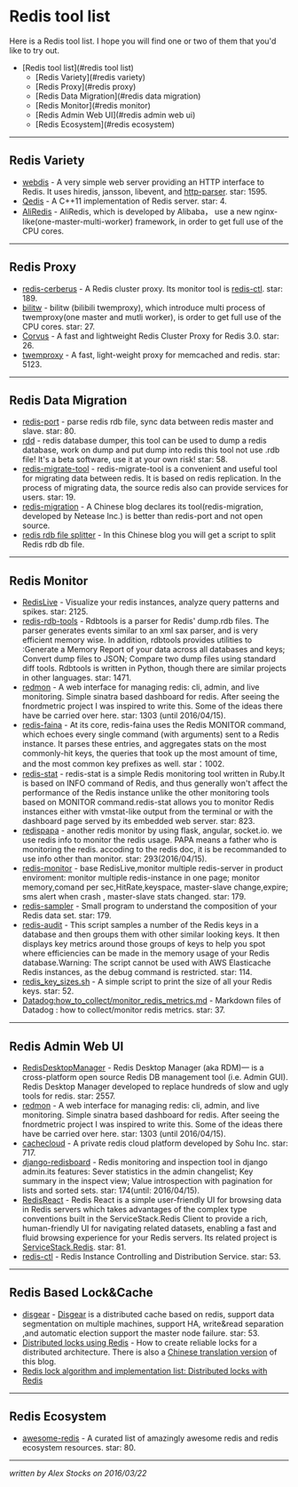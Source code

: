 ﻿# Redis tool list #

Here is a Redis tool list. I hope you will find one or two of them that you'd like to try out.

- [Redis tool list](#redis tool list)
	- [Redis Variety](#redis variety)
	- [Redis Proxy](#redis proxy)
	- [Redis Data Migration](#redis data migration)
	- [Redis Monitor](#redis monitor)
	- [Redis Admin Web UI](#redis admin web ui)
	- [Redis Ecosystem](#redis ecosystem)

---
## Redis Variety
* [webdis](https://github.com/nicolasff/webdis) - A very simple web server providing an HTTP interface to Redis. It uses hiredis, jansson, libevent, and [http-parser](https://github.com/nodejs/http-parser). star: 1595.
* [Qedis](https://github.com/loveyacper/Qedis) - A C++11 implementation of Redis server. star: 4.
* [AliRedis](http://blog.sina.com.cn/s/blog_e59371cc0101br74.html) - AliRedis, which is developed by Alibaba， use a new nginx-like(one-master-multi-worker) framework, in order to get full use of the CPU cores.

---
## Redis Proxy
* [redis-cerberus](https://github.com/HunanTV/redis-cerberus) - A Redis cluster proxy. Its monitor tool is [redis-ctl](http://m.oschina.net/blog/377568). star: 189.
* [bilitw](https://github.com/anewhuahua/bilitw) - bilitw (bilibili twemproxy), which introduce multi process of twemproxy(one master and mutli worker), is order to get full use of the CPU cores. star: 27.
* [Corvus](https://github.com/eleme/corvus) - A fast and lightweight Redis Cluster Proxy for Redis 3.0. star: 26.
* [twemproxy](https://github.com/twitter/twemproxy) - A fast, light-weight proxy for memcached and redis. star: 5123.

---
## Redis Data Migration
* [redis-port](https://github.com/CodisLabs/redis-port) - parse redis rdb file, sync data between redis master and slave. star: 80.
* [rdd](https://github.com/r043v/rdd) - redis database dumper, this tool can be used to dump a redis database, work on dump and put dump into redis this tool not use .rdb file! It's a beta software, use it at your own risk! star: 58.
* [redis-migrate-tool](https://github.com/vipshop/redis-migrate-tool) - redis-migrate-tool is a convenient and useful tool for migrating data between redis. It is based on redis replication. In the process of migrating data, the source redis also can provide services for users. star: 19.
* [redis-migration](http://www.bitstech.net/2016/03/03/redis-migration/) - A Chinese blog declares its tool(redis-migration, developed by Netease Inc.) is better than redis-port and not open source.
* [redis rdb file splitter](http://blog.nosqlfan.com/html/4092.html) - In this Chinese blog you will get a script to split Redis rdb db file.

---
## Redis Monitor
* [RedisLive](https://github.com/nkrode/RedisLive) - Visualize your redis instances, analyze query patterns and spikes. star: 2125.
* [redis-rdb-tools](https://github.com/sripathikrishnan/redis-rdb-tools) - Rdbtools is a parser for Redis' dump.rdb files. The parser generates events similar to an xml sax parser, and is very efficient memory wise.
In addition, rdbtools provides utilities to :Generate a Memory Report of your data across all databases and keys; Convert dump files to JSON; Compare two dump files using standard diff tools. Rdbtools is written in Python, though there are similar projects in other languages. star: 1471.
* [redmon](https://github.com/steelThread/redmon) - A web interface for managing redis: cli, admin, and live monitoring. Simple sinatra based dashboard for redis. After seeing the fnordmetric project I was inspired to write this. Some of the ideas there have be carried over here. star: 1303 (until 2016/04/15). 
* [redis-faina](https://github.com/facebookarchive/redis-faina) - At its core, redis-faina uses the Redis MONITOR command, which echoes every single command (with arguments) sent to a Redis instance. It parses these entries, and aggregates stats on the most commonly-hit keys, the queries that took up the most amount of time, and the most common key prefixes as well. star：1002.
* [redis-stat](https://github.com/junegunn/redis-stat) - redis-stat is a simple Redis monitoring tool written in Ruby.It is based on INFO command of Redis, and thus generally won't affect the performance of the Redis instance unlike the other monitoring tools based on MONITOR command.redis-stat allows you to monitor Redis instances either with vmstat-like output from the terminal or with the dashboard page served by its embedded web server. star: 823.
* [redispapa](https://github.com/no13bus/redispapa) - another redis monitor by using flask, angular, socket.io. we use redis info to monitor the redis usage. PAPA means a father who is monitoring the redis. accoding to the redis doc, it is be recommanded to use info other than monitor.
 star: 293(2016/04/15).
* [redis-monitor](https://github.com/LittlePeng/redis-monitor) - base RedisLive,monitor multiple redis-server in product enviroment: monitor multiple redis-instance in one page; monitor memory,comand per sec,HitRate,keyspace, master-slave change,expire; sms alert when crash , master-slave stats changed. star: 179.
* [redis-sampler](https://github.com/antirez/redis-sampler) - Small program to understand the composition of your Redis data set. star: 179.
* [redis-audit](https://github.com/snmaynard/redis-audit) - This script samples a number of the Redis keys in a database and then groups them with other similar looking keys. It then displays key metrics around those groups of keys to help you spot where efficiencies can be made in the memory usage of your Redis database.Warning: The script cannot be used with AWS Elasticache Redis instances, as the debug command is restricted. star: 114.
* [redis_key_sizes.sh](https://gist.github.com/epicserve/5699837) - A simple script to print the size of all your Redis keys. star: 52.
* [Datadog:how_to_collect/monitor_redis_metrics.md](https://github.com/AlexStocks/the-monitor/tree/master/redis) - Markdown files of Datadog : how to collect/monitor redis metrics. star: 37.

---
## Redis Admin Web UI
* [RedisDesktopManager](https://github.com/uglide/RedisDesktopManager) - Redis Desktop Manager (aka RDM)— is a cross-platform open source Redis DB management tool (i.e. Admin GUI). Redis Desktop Manager developed to replace hundreds of slow and ugly tools for redis. star: 2557.
* [redmon](https://github.com/steelThread/redmon) - A web interface for managing redis: cli, admin, and live monitoring. Simple sinatra based dashboard for redis. After seeing the fnordmetric project I was inspired to write this. Some of the ideas there have be carried over here. star: 1303 (until 2016/04/15). 
* [cachecloud](https://github.com/sohutv/cachecloud) - A private redis cloud platform developed by Sohu Inc. star: 717.
* [django-redisboard](https://github.com/ionelmc/django-redisboard) - Redis monitoring and inspection tool in django admin.its features: Sever statistics in the admin changelist; Key summary in the inspect view; Value introspection with pagination for lists and sorted sets. star: 174(until: 2016/04/15).
* [RedisReact](https://github.com/ServiceStackApps/RedisReact) - Redis React is a simple user-friendly UI for browsing data in Redis servers which takes advantages of the complex type conventions built in the ServiceStack.Redis Client to provide a rich, human-friendly UI for navigating related datasets, enabling a fast and fluid browsing experience for your Redis servers. Its related project is [ServiceStack.Redis](https://github.com/ServiceStack/ServiceStack.Redis). star: 81.
* [redis-ctl](https://github.com/HunanTV/redis-ctl) - Redis Instance Controlling and Distribution Service. star: 53.

---
## Redis Based Lock&Cache
* [disgear](https://github.com/yangbutao/disgear) - [Disgear](http://m.blog.csdn.net/article/details?id=16896669) is a distributed cache based on redis, support data segmentation on multiple machines, support HA, write&read separation ,and automatic election support the master node failure. star: 53.
* [Distributed locks using Redis](https://engineering.gosquared.com/distributed-locks-using-redis) - How to create reliable locks for a distributed architecture. There is also a [Chinese translation version](http://www.rigongyizu.com/distributed-locks-using-redis/) of this blog.
* [Redis lock algorithm and implementation list: Distributed locks with Redis](http://redis.io/topics/distlock)

---
## Redis Ecosystem
* [awesome-redis](https://github.com/zhemingwang/awesome-redis) - A curated list of amazingly awesome redis and redis ecosystem resources. star: 80.

---
*written by Alex Stocks on 2016/03/22*